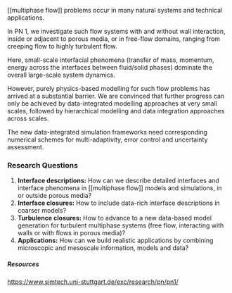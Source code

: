 
[[multiphase flow]] problems occur in many natural systems and technical applications.

In PN 1, we investigate such flow systems with and without wall interaction, inside or adjacent to porous media, or in free-flow domains, ranging from creeping flow to highly turbulent flow.

Here, small-scale interfacial phenomena (transfer of mass, momentum, energy across the interfaces between fluid/solid phases) dominate the overall large-scale system dynamics.

However, purely physics-based modelling for such flow problems has arrived at a substantial barrier. We are convinced that further progress can only be achieved by data-integrated modelling approaches at very small scales, followed by hierarchical modelling and data integration approaches across scales.

The new data-integrated simulation frameworks need corresponding numerical schemes for multi-adaptivity, error control and uncertainty assessment.

### Research Questions

1. **Interface descriptions:** How can we describe detailed interfaces and interface phenomena in [[multiphase flow]] models and simulations, in or outside porous media?
2. **Interface closures:** How to include data-rich interface descriptions in coarser models?
3. **Turbulence closures:** How to advance to a new data-based model generation for turbulent multiphase systems (free flow, interacting with walls or with flows in porous media)?
4. **Applications:** How can we build realistic applications by combining microscopic and mesoscale information, models and data?























##### Resources
https://www.simtech.uni-stuttgart.de/exc/research/pn/pn1/